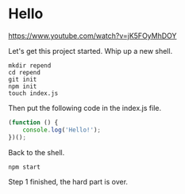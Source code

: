 # Hello

https://www.youtube.com/watch?v=jK5FOyMhDOY

Let's get this project started.
Whip up a new shell.

```shell
mkdir repend
cd repend
git init
npm init
touch index.js
```

Then put the following code in the index.js file.

```js
(function () {
    console.log('Hello!');
})();
```

Back to the shell.

```shell
npm start
```

Step 1 finished, the hard part is over.